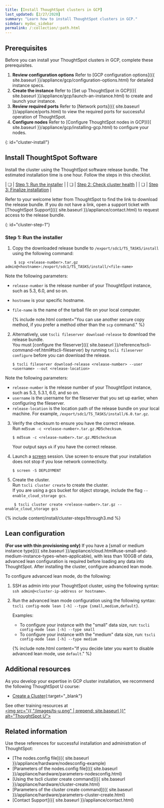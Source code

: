 ```yaml
---
title: [Install ThoughtSpot clusters in GCP]
last_updated: [2/27/2020]
summary: "Learn how to install ThoughtSpot clusters in GCP."
sidebar: mydoc_sidebar
permalink: /:collection/:path.html
---
```


## Prerequisites
Before you can install your ThoughtSpot clusters in GCP, complete these prerequisites.
1. **Review configuration options** Refer to [GCP configuration options]({{ site.baseurl }}/appliance/gcp/configuration-options.html) for detailed instance specs.
2. **Create the instance** Refer to [Set up ThoughtSpot in GCP]({{ site.baseurl }}/appliance/gcp/launch-an-instance.html) to create and launch your instance.
3. **Review required ports** Refer to [Network ports]({{ site.baseurl }}/appliance/ports.html) to view the required ports for successful operation of ThoughtSpot.
4. **Configure nodes** Refer to [Configure ThoughtSpot nodes in GCP]({{ site.baseurl }}/appliance/gcp/installing-gcp.html) to configure your nodes.

{: id="cluster-install"}
## Install ThoughtSpot Software
Install the cluster using the ThoughtSpot software release bundle. The estimated installation time is one hour. Follow the steps in this checklist.

| &#10063; | [Step 1: Run the installer](#cluster-step-1) |
| &#10063; | [Step 2: Check cluster health](#cluster-step-2) |
| &#10063; | [Step 3: Finalize installation](#cluster-step-3) |

Refer to your welcome letter from ThoughtSpot to find the link to download the release bundle. If you do not have a link, open a support ticket with [ThoughtSpot Support]({{ site.baseurl }}/appliance/contact.html) to request access to the release bundle.

{: id="cluster-step-1"}
### Step 1: Run the installer
1. Copy the downloaded release bundle to `/export/sdc1/TS_TASKS/install` using the following command:
```
    $ scp <release-number>.tar.gz admin@<hostname>:/export/sdc1/TS_TASKS/install/<file-name>
```
Note the following parameters:
* `release-number` is the release number of your ThoughtSpot instance, such as 5.3, 6.0, and so on.
* `hostname` is your specific hostname.
* `file-name` is the name of the tarball file on your local computer.

    {% include note.html content="You can use another secure copy method, if you prefer a method other than the <code>scp</code> command." %}

2. Alternatively, use `tscli fileserver download-release` to download the release bundle.<br>
You must [configure the fileserver]({{ site.baseurl }}/reference/tscli-command-ref.html#tscli-fileserver) by running `tscli fileserver configure` before you can download the release.<br>
    ```
    $ tscli fileserver download-release <release-number> --user <username> --out <release-location>
    ```
Note the following parameters:
* `release-number` is the release number of your ThoughtSpot instance, such as 5.3, 5.3.1, 6.0, and so on.
* `username` is the username for the fileserver that you set up earlier, when configuring the fileserver.
* `release-location` is the location path of the release bundle on your local machine. For example, `/export/sdc1/TS_TASKS/install/6.0.tar.gz`.

3. Verify the checksum to ensure you have the correct release.<br>
Run `md5sum -c <release-number>.tar.gz.MD5checksum`.
    ```
    $ md5sum -c <release-number>.tar.gz.MD5checksum
    ```

    Your output says `ok` if you have the correct release.

1. Launch a [screen](https://linux.die.net/man/1/screen) session. Use screen to ensure that your installation does not stop if you lose network connectivity.
    ```
    $ screen -S DEPLOYMENT
    ```

2. Create the cluster.<br>
Run `tscli cluster create` to create the cluster.<br>
If you are using a gcs bucket for object storage, include the flag `--enable_cloud_storage gcs`.
```
    $ tscli cluster create <release-number>.tar.gz --enable_cloud_storage gcs
```

{% include content/install/cluster-steps1through3.md %}

## Lean configuration
**(For use with thin provisioning only)** If you have a [small or medium instance type]({{ site.baseurl }}/appliance/cloud.html#use-small-and-medium-instance-types-when-applicable), with less than 100GB of data, advanced lean configuration is required before loading any data into ThoughtSpot. After installing the cluster, configure advanced lean mode.

To configure advanced lean mode, do the following:
1. SSH as admin into your ThoughtSpot cluster, using the following syntax:  
`ssh admin@<cluster-ip-address or hostname>`.
2. Run the advanced lean mode configuration using the following syntax:  
`tscli config-mode lean [-h] --type {small,medium,default}`.  

   Examples:  

   - To configure your instance with the "small" data size, run: `tscli config-mode lean [-h] --type small`
   - To configure your instance with the "medium" data size, run: `tscli config-mode lean [-h] --type medium`

   {% include note.html content="If you decide later you want to disable advanced lean mode, use `default`." %}

## Additional resources
As you develop your expertise in GCP cluster installation, we recommend the following ThoughtSpot U course:
* [Create a Cluster](https://training.thoughtspot.com/create-upgrade-patch-a-thoughtspot-cluster/430642){:target="_blank"}

See other training resources at <br/>
<a href="https://training.thoughtspot.com/" target="_blank"><img src="{{ "/images/ts-u.png" | prepend: site.baseurl  }}" alt="ThoughtSpot U"></a>

## Related information
Use these references for successful installation and administration of ThoughtSpot:

* [The nodes.config file]({{ site.baseurl }}/appliance/hardware/nodesconfig-example)
* [Parameters of the nodes.config file]({{ site.baseurl }}/appliance/hardware/parameters-nodesconfig.html)
* [Using the tscli cluster create command]({{ site.baseurl }}/appliance/hardware/cluster-create.html)
* [Parameters of the cluster create command]({{ site.baseurl }}/appliance/hardware/parameters-cluster-create.html)
* [Contact Support]({{ site.baseurl }}/appliance/contact.html)
